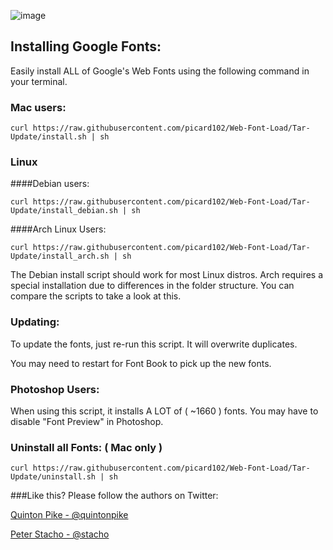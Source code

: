 
![image](splash.png)


## Installing Google Fonts:

Easily install ALL of Google's Web Fonts using the following command in your terminal.

### Mac users:

	curl https://raw.githubusercontent.com/picard102/Web-Font-Load/Tar-Update/install.sh | sh

### Linux

####Debian users:

	curl https://raw.githubusercontent.com/picard102/Web-Font-Load/Tar-Update/install_debian.sh | sh

####Arch Linux Users:

	curl https://raw.githubusercontent.com/picard102/Web-Font-Load/Tar-Update/install_arch.sh | sh

The Debian install script should work for most Linux distros. Arch requires a special installation
due to differences in the folder structure. You can compare the scripts to take a look at this.

### Updating:

To update the fonts, just re-run this script. It will overwrite duplicates.

You may need to restart for Font Book to pick up the new fonts.

### Photoshop Users:

When using this script, it installs A LOT of ( ~1660 ) fonts. You may have to disable "Font Preview" in Photoshop.

### Uninstall all Fonts: ( Mac only )

	curl https://raw.githubusercontent.com/picard102/Web-Font-Load/Tar-Update/uninstall.sh | sh

###Like this? Please follow the authors on Twitter:

[Quinton Pike - @quintonpike](https://twitter.com/QuintonPike)

[Peter Stacho - @stacho](https://twitter.com/stacho)

